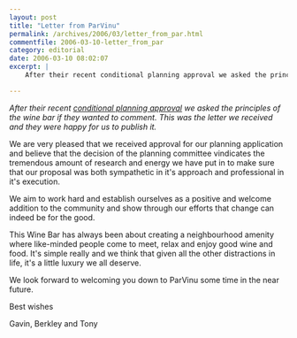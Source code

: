 ```yaml
---
layout: post
title: "Letter from ParVinu"
permalink: /archives/2006/03/letter_from_par.html
commentfile: 2006-03-10-letter_from_par
category: editorial
date: 2006-03-10 08:02:07
excerpt: |
    After their recent conditional planning approval we asked the principles of the wine bar if they wanted to comment. This was the letter we received and they were happy for us to publish it.

---
```


*After their recent [conditional planning approval](/archives/2006/03/wine_bar_gets_t.html) we asked the principles of the wine bar if they wanted to comment. This was the letter we received and they were happy for us to publish it.*

<div markdown="1" class="letter">
We are very pleased that we received approval for our planning application and believe that the decision of the planning committee vindicates the tremendous amount of research and energy we have put in to make sure that our proposal was both sympathetic in it's approach and professional in it's execution.

We aim to work hard and establish ourselves as a positive and welcome addition to the community and show through our efforts that change can indeed be for the good.

This Wine Bar has always been about creating a neighbourhood amenity where like-minded people come to meet, relax and enjoy good wine and food. It's simple really and we think that given all the other distractions in life, it's a little luxury we all deserve.

We look forward to welcoming you down to ParVinu some time in the near future.

Best wishes

Gavin, Berkley and Tony

</div>
